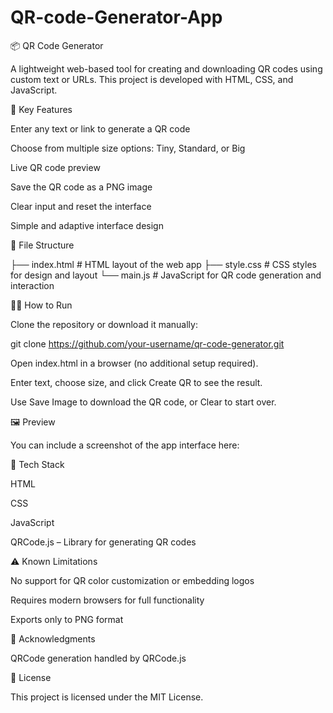 # QR-code-Generator-App
📦 QR Code Generator

A lightweight web-based tool for creating and downloading QR codes using custom text or URLs. This project is developed with HTML, CSS, and JavaScript.

🚀 Key Features

Enter any text or link to generate a QR code

Choose from multiple size options: Tiny, Standard, or Big

Live QR code preview

Save the QR code as a PNG image

Clear input and reset the interface

Simple and adaptive interface design

📁 File Structure

├── index.html       # HTML layout of the web app
├── style.css        # CSS styles for design and layout
└── main.js          # JavaScript for QR code generation and interaction

🧑‍💻 How to Run

Clone the repository or download it manually:

git clone https://github.com/your-username/qr-code-generator.git

Open index.html in a browser (no additional setup required).

Enter text, choose size, and click Create QR to see the result.

Use Save Image to download the QR code, or Clear to start over.

🖼️ Preview

You can include a screenshot of the app interface here:


🧰 Tech Stack

HTML

CSS

JavaScript

QRCode.js – Library for generating QR codes

⚠️ Known Limitations

No support for QR color customization or embedding logos

Requires modern browsers for full functionality

Exports only to PNG format

📝 Acknowledgments

QRCode generation handled by QRCode.js

📄 License

This project is licensed under the MIT License.
